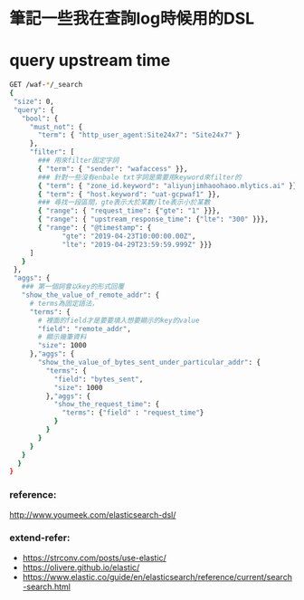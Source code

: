 # 筆記一些我在查詢log時候用的DSL

# query upstream time
```sh
GET /waf-*/_search
{
 "size": 0,
 "query": {
   "bool": {
     "must_not": {
       "term": { "http_user_agent:Site24x7": "Site24x7" }
     },
     "filter": [
       ### 用來filter固定字詞
       { "term": { "sender": "wafaccess" }},
       ### 針對一些沒有enbale txt字詞是需要用keyword來filter的
       { "term": { "zone_id.keyword": "aliyunjimhaoohaoo.mlytics.ai" }},
       { "term": { "host.keyword": "uat-gcpwaf1" }},
       ### 尋找一段區間，gte表示大於某數/lte表示小於某數
       { "range": { "request_time": {"gte": "1" }}},
       { "range": { "upstream_response_time": {"lte": "300" }}},
       { "range": { "@timestamp": {
             "gte": "2019-04-23T10:00:00.00Z",
             "lte": "2019-04-29T23:59:59.999Z" }}}
     ]
   }
 },
 "aggs": {
   ### 第一個詞會以key的形式回覆
   "show_the_value_of_remote_addr": {
     # terms為固定語法，
     "terms": {
       # 裡面的field才是要要填入想要顯示的key的value
       "field": "remote_addr",
       # 顯示幾筆資料
       "size": 1000
     },"aggs": {
       "show_the_value_of_bytes_sent_under_particular_addr": {
         "terms": {
           "field": "bytes_sent",
           "size": 1000
         },"aggs": {
           "show_the_request_time": {
             "terms": {"field" : "request_time"}
           }
         }
       }
     }
   }
  }
}
```

### reference:
http://www.youmeek.com/elasticsearch-dsl/


### extend-refer:
- https://strconv.com/posts/use-elastic/
- https://olivere.github.io/elastic/
- https://www.elastic.co/guide/en/elasticsearch/reference/current/search-search.html